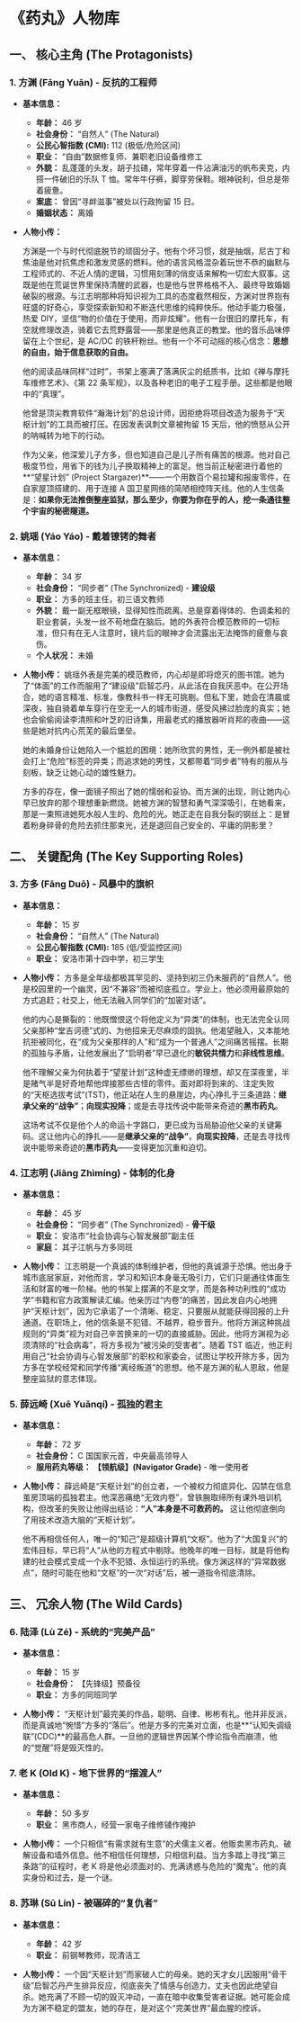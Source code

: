 # 《药丸》人物库

## **一、 核心主角 (The Protagonists)**

### **1. 方渊 (Fāng Yuān) - 反抗的工程师**

- **基本信息：**

  - **年龄：** 46 岁
  - **社会身份：** “自然人” (The Natural)
  - **公民心智指数 (CMI):** 112 (极低/危险区间)
  - **职业：** “自由”数据修复师、兼职老旧设备维修工
  - **外貌：** 乱蓬蓬的头发，胡子拉碴，常年穿着一件沾满油污的帆布夹克，内搭一件破旧的乐队 T 恤。常年牛仔裤，脚穿劳保鞋。眼神锐利，但总是带着疲惫。
  - **案底：** 曾因“寻衅滋事”被处以行政拘留 15 日。
  - **婚姻状态：** 离婚

- **人物小传：**

  方渊是一个与时代彻底脱节的顽固分子。他有个坏习惯，就是抽烟，尼古丁和焦油是他对抗焦虑和激发灵感的燃料。他的语言风格混杂着玩世不恭的幽默与工程师式的、不近人情的逻辑，习惯用刻薄的俏皮话来解构一切宏大叙事。这既是他在荒诞世界里保持清醒的武器，也是他与世界格格不入、最终导致婚姻破裂的根源。与江志明那种将知识视为工具的态度截然相反，方渊对世界抱有旺盛的好奇心，享受探索新知和不断迭代思维的纯粹快乐。他动手能力极强，热爱 DIY，坚信“物的价值在于使用，而非炫耀”。他有一台很旧的摩托车，有空就修理改造，骑着它去荒野露营——那里是他真正的教堂。他的音乐品味停留在上个世纪，是 AC/DC 的铁杆粉丝。他有一个不可动摇的核心信念：**思想的自由，始于信息获取的自由。**

  他的阅读品味同样“过时”，书架上塞满了落满灰尘的纸质书，比如《禅与摩托车维修艺术》、《第 22 条军规》，以及各种老旧的电子工程手册。这些都是他眼中的“真理”。

  他曾是顶尖教育软件“瀚海计划”的总设计师，因拒绝将项目改造为服务于“天枢计划”的工具而被打压。在因发表讽刺文章被拘留 15 天后，他的愤怒从公开的呐喊转为地下的行动。

  作为父亲，他深爱儿子方多，但也知道自己是儿子所有痛苦的根源。他对自己极度节俭，用省下的钱为儿子换取精神上的富足。他当前正秘密进行着他的**“望星计划” (Project Stargazer)**——一个用数百个易拉罐和报废零件，在自家屋顶搭建的、用于连接 A 国卫星网络的简陋相控阵天线。他的人生信条是：**如果你无法推倒整座监狱，那么至少，你要为你在乎的人，挖一条通往整个宇宙的秘密隧道。**

### **2. 姚瑶 (Yáo Yáo) - 戴着镣铐的舞者**

- **基本信息：**

  - **年龄：** 34 岁
  - **社会身份：** “同步者” (The Synchronized) - **建设级**
  - **职业：** 方多的班主任，初三语文教师
  - **外貌：** 戴一副无框眼镜，显得知性而疏离。总是穿着得体的、色调柔和的职业套装，头发一丝不苟地盘在脑后。她的外表符合模范教师的一切标准，但只有在无人注意时，镜片后的眼神才会流露出无法掩饰的疲惫与哀伤。
  - **个人状况：** 未婚

- **人物小传：**
  姚瑶外表是完美的模范教师，内心却是即将熄灭的图书馆。她为了“体面”的工作而服用了“建设级”启智芯丹，从此活在自我厌恶中。在公开场合，她的语言精准、标准，像教科书一样无可挑剔。但私下里，她会在清晨或深夜，独自骑着单车穿行在空无一人的城市街道，感受风拂过脸庞的真实；她也会偷偷阅读李清照和叶芝的旧诗集，用最老式的播放器听肖邦的夜曲——这些是她对抗内心荒芜的最后堡垒。

  她的未婚身份让她陷入一个尴尬的困境：她所欣赏的男性，无一例外都是被社会打上“危险”标签的异类；而追求她的男性，又都带着“同步者”特有的服从与刻板，缺乏让她心动的雄性魅力。

  方多的存在，像一面镜子照出了她的懦弱和妥协。而方渊的出现，则让她内心早已放弃的那个理想重新燃烧。她被方渊的智慧和勇气深深吸引，在她看来，那是一束照进她死水般人生的、危险的光。她正走在自我分裂的钢丝上：是冒着粉身碎骨的危险去抓住那束光，还是退回自己安全的、平庸的阴影里？

## **二、 关键配角 (The Key Supporting Roles)**

### **3. 方多 (Fāng Duō) - 风暴中的旗帜**

- **基本信息：**

  - **年龄：** 15 岁
  - **社会身份：** “自然人” (The Natural)
  - **公民心智指数 (CMI):** 185 (低/受监控区间)
  - **职业：** 安洛市第十四中学，初三学生

- **人物小传：**
  方多是全年级都极其罕见的、坚持到初三仍未服药的“自然人”。他是校园里的一个幽灵，因“不兼容”而被彻底孤立。学业上，他必须用最原始的方式追赶；社交上，他无法融入同学们的“加密对话”。

  他的内心是撕裂的：他既憎恨这个将他定义为“异类”的体制，也无法完全认同父亲那种“堂吉诃德”式的、为他招来无尽麻烦的固执。他渴望融入，又本能地抗拒被同化，在“成为父亲那样的人”和“成为一个普通人”之间痛苦摇摆。长期的孤独与矛盾，让他发展出了“启明者”早已退化的**敏锐共情力**和**非线性思维**。

  他不理解父亲为何执着于“望星计划”这种虚无缥缈的理想，却又在深夜里，半是赌气半是好奇地帮他焊接那些古怪的零件。面对即将到来的、注定失败的“天枢选拔考试”(TST)，他正站在人生的悬崖边，内心挣扎于三条道路：**继承父亲的“战争”**；**向现实投降**；或是去寻找传说中能带来奇迹的**黑市药丸**。

  这场考试不仅是他个人的命运十字路口，更已成为当局胁迫他父亲的关键筹码。这让他内心的挣扎——是**继承父亲的“战争”**，**向现实投降**，还是去寻找传说中能带来奇迹的**黑市药丸**——变得更加沉重和迫切。

### **4. 江志明 (Jiāng Zhìmíng) - 体制的化身**

- **基本信息：**

  - **年龄：** 45 岁
  - **社会身份：** “同步者” (The Synchronized) - **骨干级**
  - **职业：** 安洛市“社会协调与心智发展部”副主任
  - **家庭：** 其子江帆与方多同班

- **人物小传：**
  江志明是一个真诚的体制维护者，但他的真诚源于恐惧。他出身于城市底层家庭，对他而言，学习和知识本身毫无吸引力，它们只是通往体面生活和财富的唯一阶梯。他的书架上摆满的不是文学，而是各种功利性的“成功学”书籍和官方政策解读汇编。他亲历过“内卷”的痛苦，因此发自内心地拥护“天枢计划”，因为它承诺了一个清晰、稳定、只要服从就能获得回报的上升通道。在职场上，他的信条是不犯错、不越界，稳步晋升。他将方渊这种挑战规则的“异类”视为对自己辛苦换来的一切的直接威胁。因此，他将方渊视为必须清除的“社会病毒”，将方多视为“被污染的受害者”。随着 TST 临近，他正利用自己“社会协调与心智发展部”的职权和家委会，试图让学校开除方多，因为方多在学校经常和同学传播“离经叛道”的思想。他不是方渊的私人恩敌，他是整座监狱的意志体现。

### **5. 薛远崎 (Xuē Yuǎnqí) - 孤独的君主**

- **基本信息：**

  - **年龄：** 72 岁
  - **社会身份：** C 国国家元首，中央最高领导人
  - **服用药丸等级：** **【领航级】(Navigator Grade)** - 唯一使用者

- **人物小传：**
  薛远崎是“天枢计划”的创立者，一个被权力彻底异化、囚禁在信息茧房顶端的孤独君主。他深恶痛绝“无效内卷”，曾铁腕取缔所有课外培训机构，但改革的失败让他得出结论：**“人”本身是不可救药的。** 这让他彻底倒向了用技术改造大脑的“天枢计划”。

  他不再相信任何人，唯一的“知己”是超级计算机“文枢”。他为了“大国复兴”的宏伟目标，早已将“人”从他的方程式中剔除。他晚年的唯一目标，就是将他构建的社会模式变成一个永不犯错、永恒运行的系统。像方渊这样的“异常数据点”，随时可能在他和“文枢”的一次“对话”后，被一道指令彻底清除。

## **三、 冗余人物 (The Wild Cards)**

### **6. 陆泽 (Lù Zé) - 系统的“完美产品”**

- **基本信息：**

  - **年龄：** 15 岁
  - **社会身份：** 【先锋级】预备役
  - **职业：** 方多的同班同学

- **人物小传：**
  “天枢计划”最完美的作品，聪明、自律、彬彬有礼。他并非反派，而是真诚地“惋惜”方多的“落后”。他是方多的完美对立面，也是**“认知失调级联”(CDC)**的最高危人群。一旦他的逻辑世界因某个悖论指令而崩溃，他的“觉醒”将是毁灭性的。

### **7. 老 K (Old K) - 地下世界的“摆渡人”**

- **基本信息：**

  - **年龄：** 50 多岁
  - **职业：** 黑市商人，经营一家电子维修铺作掩护

- **人物小传：**
  一个只相信“有需求就有生意”的犬儒主义者。他贩卖黑市药丸、破解设备和墙外信息。他不相信任何理想，只相信利益。当方多踏上寻找“第三条路”的征程时，老 K 将是他必须面对的、充满诱惑与危险的“魔鬼”。他的真实身份和过去，是一个谜。

### **8. 苏琳 (Sū Lín) - 被碾碎的“复仇者”**

- **基本信息：**

  - **年龄：** 42 岁
  - **职业：** 前钢琴教师，现清洁工

- **人物小传：**
  一个因“天枢计划”而家破人亡的母亲。她的天才女儿因服用“骨干级”启智芯丹产生排异反应，彻底丧失了情感与创造力，丈夫也因此绝望自杀。她充满了不顾一切的毁灭冲动，一直在暗中收集受害者证据。她可能会成为方渊不稳定的盟友，她的存在，是对这个“完美世界”最血腥的控诉。
